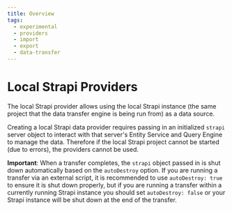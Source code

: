 ```yaml
---
title: Overview
tags:
  - experimental
  - providers
  - import
  - export
  - data-transfer
---
```


# Local Strapi Providers

The local Strapi provider allows using the local Strapi instance (the same project that the data transfer engine is being run from) as a data source.

Creating a local Strapi data provider requires passing in an initialized `strapi` server object to interact with that server's Entity Service and Query Engine to manage the data. Therefore if the local Strapi project cannot be started (due to errors), the providers cannot be used.

**Important**: When a transfer completes, the `strapi` object passed in is shut down automatically based on the `autoDestroy` option. If you are running a transfer via an external script, it is recommended to use `autoDestroy: true` to ensure it is shut down properly, but if you are running a transfer within a currently running Strapi instance you should set `autoDestroy: false` or your Strapi instance will be shut down at the end of the transfer.
